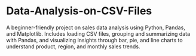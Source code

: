 # Data-Analysis-on-CSV-Files
A beginner-friendly project on sales data analysis using Python, Pandas, and Matplotlib. Includes loading CSV files, grouping and summarizing data with Pandas, and visualizing insights through bar, pie, and line charts to understand product, region, and monthly sales trends.
